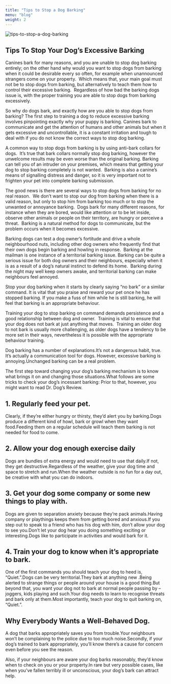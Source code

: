 ```yaml
---
title: "Tips to Stop a Dog Barking"
menu: "blog"
weight: 2
---
```


![tips-to-stop-a-dog-barking](https://images.unsplash.com/photo-1558368315-d44d7462073e?ixid=MXwxMjA3fDB8MHxwaG90by1wYWdlfHx8fGVufDB8fHw%3D&ixlib=rb-1.2.1&auto=format&fit=crop&w=1346&q=80)

## Tips To Stop Your Dog’s Excessive Barking

Canines bark for many reasons, and you are unable to stop dog barking entirely; on the other hand why would you want to stop dogs from barking when it could be desirable every so often, for example when unannounced strangers come on your property.  Which means that, your main goal must not be to stop dogs from barking, but alternatively to teach them how to control their excessive barking.  Regardless of how bad the barking dogs issue is, with the proper training you are able to stop dogs from barking excessively.

So why do dogs bark, and exactly how are you able to stop dogs from barking? The first step to training a dog to reduce excessive barking involves pinpointing exactly why your puppy is barking. Canines bark to communicate and get the attention of humans and other animals but when it gets excessive and uncontrollable, it is a constant irritation and tough to deal with if you do not know the correct ways to stop dog barking.

A common way to stop dogs from barking is by using anti-bark collars for dogs.  It’s true that bark collars normally stop dog barking, however the unwelcome results may be even worse than the original barking. Barking can tell you of an intruder on your premises, which means that getting your dog to stop barking completely is not wanted.  Barking is also a canine’s means of signalling distress and danger, so it is very important not to frighten your pet into complete barking submission.

The good news is there are several ways to stop dogs from barking for no real reason.  We don’t want to stop our dog from barking when there is a valid reason, but only to stop him from barking too much or to stop the unwanted or annoyance barking.  Dogs bark for many different reasons, for instance when they are bored, would like attention or to be let inside, observe other animals or people on their territory, are hungry or perceive a threat.  Barking is a natural method for dogs to communicate, but the problem occurs when it becomes excessive.

Barking dogs can test a dog owner’s fortitude and drive a whole neighbourhood nuts, including other dog owners who frequently find that their own dogs begin barking and howling in response.  Barking at the mailman is one instance of a territorial barking issue. Barking can be quite a serious issue for both dog owners and their neighbours, especially when it is as a result of a dog’s natural instinct to defend its home.  Barking during the night may well keep owners awake, and territorial barking can make neighbours feel annoyed.

Stop your dog barking when it starts by clearly saying “no bark” or a similar command. It is vital that you praise and reward your pet once he has stopped barking. If you make a fuss of him while he is still barking, he will feel that barking is an appropriate behaviour.

Training your dog to stop barking on command demands persistence and a good relationship between dog and owner.  Training is vital to ensure that your dog does not bark at just anything that moves.  Training an older dog to not bark is usually more challenging, as older dogs have a tendency to be more set in their ways, nevertheless it is possible with the appropriate behaviour training.

Dog barking has a number of explanations.It’s not a dangerous habit, true. It’s actually a communication tool for dogs. However, excessive barking is annoying.Unchanged barking can be a real problem.

The first step toward changing your dog’s barking mechanism is to know what brings it on and changing those situations.What follows are some tricks to check your dog’s incessant barking:
Prior to that, however, you might want to read Dr. Dog’s Review.

## 1. Regularly feed your pet.

Clearly, if they’re either hungry or thirsty, they’d alert you by barking.Dogs produce a different kind of howl, bark or growl when they want food.Feeding them on a regular schedule will teach them barking is not needed for food to come.

## 2. Allow your dog enough exercise daily

Dogs are bundles of extra energy and would need to use that daily.If not, they get destructive.Regardless of the weather, give your dog time and space to stretch and run.When the weather outside is no fun for a day out, be creative with what you can do indoors.

## 3. Get your dog some company or some new things to play with.

Dogs are given to separation anxiety because they’re pack animals.Having company or playthings keeps them from getting bored and anxious.If you step out to speak to a friend who has his dog with him, don’t allow your dog to see you.Don’t let your dog hear you doing something exciting or interesting.Dogs like to participate in activities and would bark for it.

## 4. Train your dog to know when it’s appropriate to bark.

One of the first commands you should teach your dog to heed is, “Quiet.”.Dogs can be very territorial.They bark at anything new .Being alerted to strange things or people around your house is a good thing.But beyond that, you want your dog not to bark at normal people passing by – joggers, kids playing and such.Your dog needs to learn to recognise threats and bark only at them.Most importantly, teach your dog to quit barking on, “Quiet.”.

## Why Everybody Wants a Well-Behaved Dog.

A dog that barks appropriately saves you from trouble.Your neighbours won’t be complaining to the police due to too much noise.Secondly, if your dog’s trained to bark appropriately, you’ll know there’s a cause for concern even before you see the reason.

Also, if your neighbours are aware your dog barks reasonably, they’d know when to check on you or your property.In rare but very possible cases, like when you’ve fallen terribly ill or unconscious, your dog’s bark can attract help.
